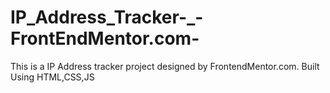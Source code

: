 # IP_Address_Tracker-_-FrontEndMentor.com-
This is a IP Address tracker project designed by FrontendMentor.com. Built Using HTML,CSS,JS 
